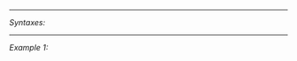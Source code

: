 


---
*Syntaxes:*

<!-- [] call `BIN_fnc_initConstants` -->

---
*Example 1:*

<!-- 
```sqf
[] call BIN_fnc_initConstants;
``` -->
